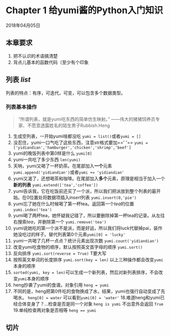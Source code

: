 # Chapter 1 给yumi酱的Python入门知识

2018年04月05日
## 本章要求
 1. 把不认识的术语搞清楚
 2. 背点儿基本的函数代码（至少有个印象
## 列表 *list*
列表的特点：有序，可迭代，可变，可以包含多个数据类型。
### 列表基本操作
> “所谓列表，就是yumi吃东西的简单仿生映射。”
> ——伟大的猪猪饲养员专家、不愿意透露姓名的陌生男子Rubbish.Heng
 1. 生成空列表，一开始yumi啥都没吃 `yumi = list()`或者`yumi = []`
 2. 没忍住，yumi一口气吃了这些东西，注意str格式要加==' '==
`yumi = ['yidiandian','hamburger','chicken','shrimp','beef']`
 4. yumi的晚饭列表中第0样是什么 `yumi[0]`
 5. yumi一共吃了多少东西 `len(yumi)` 
 6. 天呐，yumi又喝了一杯奶茶。在尾部加入**一个**元素 `yumi.append('yidiandian')`或者`yumi += 'yidiandian'` 
 7. yumi又渴了，还想喝茶和咖啡。在尾部加入**多个**元素，原理是相当于加入一个**新的列表** `yumi.extend(['tea','coffee'])` 
 8. yumi告诉我，它在吃饭前还买了一个派，所以我们把派放到整个列表的最开始。在0位置处将数据项插入*insert*列表 
`yumi.insert(0,'pie')`
 9. yumi忘了她在什么时候喝了第一杯tea。返回第一个*tea*的位置 `yumi.index('tea')`
 10. yumi喝了两杯tea，她怀疑我记错了，所以要删除掉第一杯tea的记录。从左往右搜索*tea*，并删除第一个 `yumi.remove('tea')`
 10. yumi说她吃的第一个派不是派，而是好运，所以我们将luck代替掉pai，装作她没吃过的样子。替代列表第0个元素`yumi[0] = 'lucky'`
 11. yumi一共喝了几杯一点点？统计元素出现次数 `yumi.count('yidiandian')`
 12. 改变yumi吃食物的顺序，默认按照英文首字母的顺序 `yumi.sort()`
 13. 反向排序 `yumi.sort(reverse = True)` T要大写
 14. 按照英文单词的长度排序 `yumi.sort(key = len)` 以上三种操作都会改变`yumi`本身的顺序
 15. `sorted(yumi, key = len)`可以生成一个新列表，然后对新列表排序，不会改变`yumi`本身的顺序
 16. heng抄袭了yumi的食谱。对象引用 `heng = yumi`
 17. 不同的是，heng把第0件吃的食物换成了水，结果，yumi也强行自动变成了先喝水。 `heng[0] = water` 可以看到`yumi[0] = 'water'` 
 18.难道heng和yumi已经合体变身了？...检查是否是同一个对象 `heng is yumi` 不出意外会返回 `True`
 19.单纯检查两对象是否相等 `heng == yumi`
## 切片




